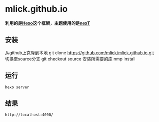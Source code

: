 # mlick.github.io
**利用的是[Hexo](https://github.com/hexojs/hexo)这个框架，主题使用的是[nexT](http://theme-next.iissnan.com/)**
## 安装
从github上克隆到本地
    git clone https://github.com/mlick/mlick.github.io.git
切换至source分支
    git checkout source
安装所需要的库
    nmp install
## 运行
    hexo server
## 结果
    http://localhost:4000/
